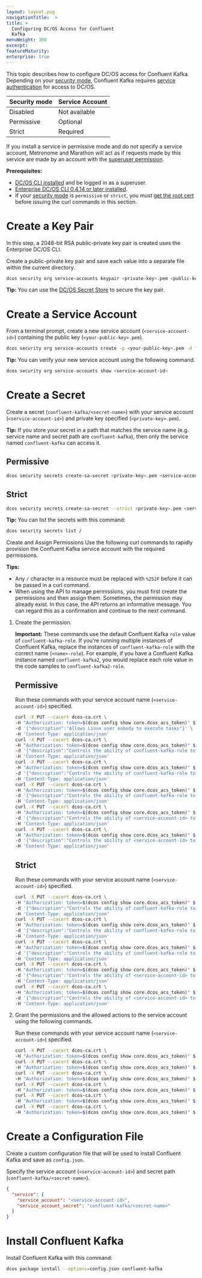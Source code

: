 ```yaml
---
layout: layout.pug
navigationTitle:  >
title: >
  Configuring DC/OS Access for Confluent
  Kafka
menuWeight: 300
excerpt:
featureMaturity:
enterprise: true
---
```


This topic describes how to configure DC/OS access for Confluent Kafka. Depending on your [security mode](/dcos/1.12/security/ent/#security-modes/), Confluent Kafka requires [service authentication](/dcos/1.12/security/ent/service-auth/) for access to DC/OS.

| Security mode | Service Account |
|---------------|-----------------------|
| Disabled      | Not available   |
| Permissive    | Optional   |
| Strict        | Required |

If you install a service in permissive mode and do not specify a service account, Metronome and Marathon will act as if requests made by this service are made by an account with the [superuser permission](/dcos/1.11/security/ent/perms-reference/#superuser).

**Prerequisites:**

- [DC/OS CLI installed](/dcos/1.12/cli/install/) and be logged in as a superuser.
- [Enterprise DC/OS CLI 0.4.14 or later installed](/dcos/1.12/cli/enterprise-cli/#ent-cli-install).
- If your [security mode](/dcos/1.12/security/ent/#security-modes/) is `permissive` or `strict`, you must [get the root cert](/dcos/1.12/security/ent/tls-ssl/get-cert/) before issuing the curl commands in this section.

# <a name="create-a-keypair"></a>Create a Key Pair
In this step, a 2048-bit RSA public-private key pair is created uses the Enterprise DC/OS CLI.

Create a public-private key pair and save each value into a separate file within the current directory.

```bash
dcos security org service-accounts keypair <private-key>.pem <public-key>.pem
```

**Tip:** You can use the [DC/OS Secret Store](/dcos/1.12/security/ent/secrets/) to secure the key pair.

# <a name="create-a-service-account"></a>Create a Service Account

From a terminal prompt, create a new service account (`<service-account-id>`) containing the public key (`<your-public-key>.pem`).

```bash
dcos security org service-accounts create -p <your-public-key>.pem -d "Confluent Kafka service account" <service-account-id>
```

**Tip:** You can verify your new service account using the following command.

```bash
dcos security org service-accounts show <service-account-id>
```

# <a name="create-an-sa-secret"></a>Create a Secret
Create a secret (`confluent-kafka/<secret-name>`) with your service account (`<service-account-id>`) and private key specified (`<private-key>.pem`).

**Tip:** If you store your secret in a path that matches the service name (e.g. service name and secret path are `confluent-kafka`), then only the service named `confluent-kafka` can access it.

## Permissive

```bash
dcos security secrets create-sa-secret <private-key>.pem <service-account-id> confluent-kafka/<secret-name>
```

## Strict

```bash
dcos security secrets create-sa-secret --strict <private-key>.pem <service-account-id> confluent-kafka/<secret-name>
```

**Tip:**
You can list the secrets with this command:

```bash
dcos security secrets list /
```

 <a name="give-perms"></a>Create and Assign Permissions
Use the following curl commands to rapidly provision the Confluent Kafka service account with the required permissions.

**Tips:**

- Any `/` character in a resource must be replaced with `%252F` before it can be passed in a curl command.
- When using the API to manage permissions, you must first create the permissions and then assign them. Sometimes, the permission may already exist. In this case, the API returns an informative message. You can regard this as a confirmation and continue to the next command.

1.  Create the permission.

    **Important:** These commands use the default Confluent Kafka `role` value of `confluent-kafka-role`. If you're running multiple instances of Confluent Kafka, replace the instances of `confluent-kafka-role` with the correct name (`<name>-role`). For example, if you have a Confluent Kafka instance named `confluent-kafka2`, you would replace each role value in the code samples to `confluent-kafka2-role`.

    ## Permissive
    Run these commands with your service account name (`<service-account-id>`) specified.

    ```bash
    curl -X PUT --cacert dcos-ca.crt \
    -H "Authorization: token=$(dcos config show core.dcos_acs_token)" $(dcos config show core.dcos_url)/acs/api/v1/acls/dcos:mesos:master:task:user:nobody \
    -d '{"description":"Allows Linux user nobody to execute tasks"}' \
    -H 'Content-Type: application/json'
    curl -X PUT --cacert dcos-ca.crt \
    -H "Authorization: token=$(dcos config show core.dcos_acs_token)" $(dcos config show core.dcos_url)/acs/api/v1/acls/dcos:mesos:master:framework:role:confluent-kafka-role \
    -d '{"description":"Controls the ability of confluent-kafka-role to register as a framework with the Mesos master"}' \
    -H 'Content-Type: application/json'
    curl -X PUT --cacert dcos-ca.crt \
    -H "Authorization: token=$(dcos config show core.dcos_acs_token)" $(dcos config show core.dcos_url)/acs/api/v1/acls/dcos:mesos:master:reservation:role:confluent-kafka-role \
    -d '{"description":"Controls the ability of confluent-kafka-role to reserve resources"}' \
    -H 'Content-Type: application/json'
    curl -X PUT --cacert dcos-ca.crt \
    -H "Authorization: token=$(dcos config show core.dcos_acs_token)" $(dcos config show core.dcos_url)/acs/api/v1/acls/dcos:mesos:master:volume:role:confluent-kafka-role \
    -d '{"description":"Controls the ability of confluent-kafka-role to access volumes"}' \
    -H 'Content-Type: application/json'
    curl -X PUT --cacert dcos-ca.crt \
    -H "Authorization: token=$(dcos config show core.dcos_acs_token)" $(dcos config show core.dcos_url)/acs/api/v1/acls/dcos:mesos:master:reservation:principal:<service-account-id> \
    -d '{"description":"Controls the ability of <service-account-id> to reserve resources"}' \
    -H 'Content-Type: application/json'
    curl -X PUT --cacert dcos-ca.crt \
    -H "Authorization: token=$(dcos config show core.dcos_acs_token)" $(dcos config show core.dcos_url)/acs/api/v1/acls/dcos:mesos:master:volume:principal:<service-account-id> \
    -d '{"description":"Controls the ability of <service-account-id> to access volumes"}' \
    -H 'Content-Type: application/json'
    ```

    ## Strict
    Run these commands with your service account name (`<service-account-id>`) specified.

    ```bash
    curl -X PUT --cacert dcos-ca.crt \
    -H "Authorization: token=$(dcos config show core.dcos_acs_token)" $(dcos config show core.dcos_url)/acs/api/v1/acls/dcos:mesos:master:framework:role:confluent-kafka-role \
    -d '{"description":"Controls the ability of confluent-kafka-role to register as a framework with the Mesos master"}' \
    -H 'Content-Type: application/json'
    curl -X PUT --cacert dcos-ca.crt \
    -H "Authorization: token=$(dcos config show core.dcos_acs_token)" $(dcos config show core.dcos_url)/acs/api/v1/acls/dcos:mesos:master:reservation:role:confluent-kafka-role \
    -d '{"description":"Controls the ability of confluent-kafka-role to reserve resources"}' \
    -H 'Content-Type: application/json'
    curl -X PUT --cacert dcos-ca.crt \
    -H "Authorization: token=$(dcos config show core.dcos_acs_token)" $(dcos config show core.dcos_url)/acs/api/v1/acls/dcos:mesos:master:volume:role:confluent-kafka-role \
    -d '{"description":"Controls the ability of confluent-kafka-role to access volumes"}' \
    -H 'Content-Type: application/json'
    curl -X PUT --cacert dcos-ca.crt \
    -H "Authorization: token=$(dcos config show core.dcos_acs_token)" $(dcos config show core.dcos_url)/acs/api/v1/acls/dcos:mesos:master:reservation:principal:<service-account-id> \
    -d '{"description":"Controls the ability of <service-account-id> to reserve resources"}' \
    -H 'Content-Type: application/json'
    curl -X PUT --cacert dcos-ca.crt \
    -H "Authorization: token=$(dcos config show core.dcos_acs_token)" $(dcos config show core.dcos_url)/acs/api/v1/acls/dcos:mesos:master:volume:principal:<service-account-id> \
    -d '{"description":"Controls the ability of <service-account-id> to access volumes"}' \
    -H 'Content-Type: application/json'
    ```

1.  Grant the permissions and the allowed actions to the service account using the following commands.

    Run these commands with your service account name (`<service-account-id>`) specified.

    ```bash
    curl -X PUT --cacert dcos-ca.crt \
    -H "Authorization: token=$(dcos config show core.dcos_acs_token)" $(dcos config show core.dcos_url)/acs/api/v1/acls/dcos:mesos:master:framework:role:confluent-kafka-role/users/<service-account-id>/create
    curl -X PUT --cacert dcos-ca.crt \
    -H "Authorization: token=$(dcos config show core.dcos_acs_token)" $(dcos config show core.dcos_url)/acs/api/v1/acls/dcos:mesos:master:reservation:role:confluent-kafka-role/users/<service-account-id>/create
    curl -X PUT --cacert dcos-ca.crt \
    -H "Authorization: token=$(dcos config show core.dcos_acs_token)" $(dcos config show core.dcos_url)/acs/api/v1/acls/dcos:mesos:master:volume:role:confluent-kafka-role/users/<service-account-id>/create
    curl -X PUT --cacert dcos-ca.crt \
    -H "Authorization: token=$(dcos config show core.dcos_acs_token)" $(dcos config show core.dcos_url)/acs/api/v1/acls/dcos:mesos:master:task:user:nobody/users/<service-account-id>/create
    curl -X PUT --cacert dcos-ca.crt \
    -H "Authorization: token=$(dcos config show core.dcos_acs_token)" $(dcos config show core.dcos_url)/acs/api/v1/acls/dcos:mesos:master:reservation:principal:<service-account-id>/users/<service-account-id>/delete
    curl -X PUT --cacert dcos-ca.crt \
    -H "Authorization: token=$(dcos config show core.dcos_acs_token)" $(dcos config show core.dcos_url)/acs/api/v1/acls/dcos:mesos:master:volume:principal:<service-account-id>/users/<service-account-id>/delete
    ```

# <a name="create-json"></a>Create a Configuration File
Create a custom configuration file that will be used to install Confluent Kafka and save as `config.json`.

Specify the service account (`<service-account-id>`) and secret path (`confluent-kafka/<secret-name>`).

```json
{
  "service": {
    "service_account": "<service-account-id>",
    "service_account_secret": "confluent-kafka/<secret-name>"
  }
}
```

# <a name="install-conf"></a>Install Confluent Kafka
Install Confluent Kafka with this command:

```bash
dcos package install --options=config.json confluent-kafka
```
